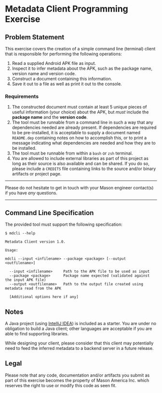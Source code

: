 # Metadata Client Programming Exercise

## Problem Statement
This exercise covers the creation of a simple command line (terminal) client that is responsible for performing the following operations:

1. Read a supplied Android APK file as input.
2. Inspect it to infer metadata about the APK, such as the package name, version name and version code.
3. Construct a document containing this information.
4. Save it out to a file as well as print it out to the console.

### Requirements
1. The constructed document must contain at least 5 unique pieces of useful information (your choice) about the APK, but _must_ include the **package name** and the **version code**.
2. The tool must be runnable from a command line in such a way that any dependencies needed are already present. If dependencies are required to be pre-installed, it is acceptable to supply a document named `README.dep` containing notes on how to accomplish this, or to print a message indicating what dependencies are needed and how they are to be installed.
3. The tool must be runnable from within a `bash` or `zsh` terminal.
4. You are allowed to include external libraries as part of this project as long as their source is also available and can be shared. If you do so, please include a `CREDITS` file containing links to the source and/or binary artifacts or project page.


___
Please do not hesitate to get in touch with your Mason engineer contact(s) if you have _any_ questions.
___


## Command Line Specification
The provided tool must support the following specification:

```
$ mdcli --help

Metadata Client version 1.0.

Usage:

mdcli --input <infilename> --package <package> [--output <outfilename>]

  --input <infilename>     Path to the APK file to be used as input
  --package <package>      Package name expected (validated against the input APK file)
  --output <outfilename>   Path to the output file created using metadata read from the APK

  [Additional options here if any]

```

## Notes

A Java project (using [IntelliJ IDEA](https://www.jetbrains.com/idea/download/)) is included as a starter. You are under no obligation to build a Java client; other languages are acceptable if you are able to find supporting libraries.

While designing your client, please consider that this client may potentially need to feed the inferred metadata to a backend server in a future release.


## Legal
Please note that any code, documentation and/or artifacts you submit as part of this exercise becomes the property of Mason America Inc. which reserves the right to use or modify this code as seen fit.
